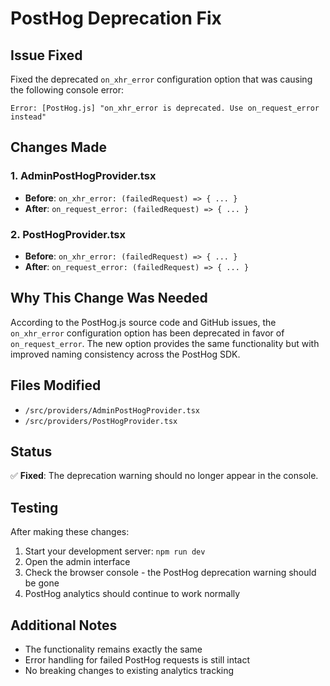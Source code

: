 # PostHog Deprecation Fix

## Issue Fixed
Fixed the deprecated `on_xhr_error` configuration option that was causing the following console error:
```
Error: [PostHog.js] "on_xhr_error is deprecated. Use on_request_error instead"
```

## Changes Made

### 1. AdminPostHogProvider.tsx
- **Before**: `on_xhr_error: (failedRequest) => { ... }`
- **After**: `on_request_error: (failedRequest) => { ... }`

### 2. PostHogProvider.tsx  
- **Before**: `on_xhr_error: (failedRequest) => { ... }`
- **After**: `on_request_error: (failedRequest) => { ... }`

## Why This Change Was Needed
According to the PostHog.js source code and GitHub issues, the `on_xhr_error` configuration option has been deprecated in favor of `on_request_error`. The new option provides the same functionality but with improved naming consistency across the PostHog SDK.

## Files Modified
- `/src/providers/AdminPostHogProvider.tsx`
- `/src/providers/PostHogProvider.tsx`

## Status
✅ **Fixed**: The deprecation warning should no longer appear in the console.

## Testing
After making these changes:
1. Start your development server: `npm run dev`
2. Open the admin interface
3. Check the browser console - the PostHog deprecation warning should be gone
4. PostHog analytics should continue to work normally

## Additional Notes
- The functionality remains exactly the same
- Error handling for failed PostHog requests is still intact
- No breaking changes to existing analytics tracking
